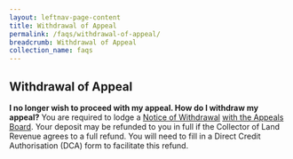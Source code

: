 ```yaml
---
layout: leftnav-page-content
title: Withdrawal of Appeal
permalink: /faqs/withdrawal-of-appeal/
breadcrumb: Withdrawal of Appeal
collection_name: faqs
---
```


Withdrawal of Appeal
---
**I no longer wish to proceed with my appeal.  How do I withdraw my appeal?**
You are required to lodge a <u>Notice of Withdrawal</u> [with the Appeals Board](/files/Regulation19-Withdrawal-of-appeal.pdf/).  Your deposit may be refunded to you in full if the Collector of Land Revenue agrees to a full refund.  You will need to fill in a Direct Credit Authorisation (DCA) form to facilitate this refund.
